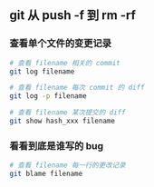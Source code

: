 ## git 从 push -f 到 rm -rf

### 查看单个文件的变更记录
```bash
# 查看 filename 相关的 commit
git log filename

# 查看 filename 每次 commit 的 diff
git log -p filename

# 查看 filename 某次提交的 diff
git show hash_xxx filename
```

### 看看到底是谁写的 bug
```bash
# 查看 filename 每一行的更改记录
git blame filename
```